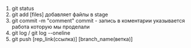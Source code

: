 1. git status
2. git add [files] добавляет файлы в stage
3. git commit -m "comment" commit - запись в коментарии указывается работа которую мы проделали 
4. git log / git log --oneline
5. git push [rep_link(ссылка)] [branch_name(ветка)]